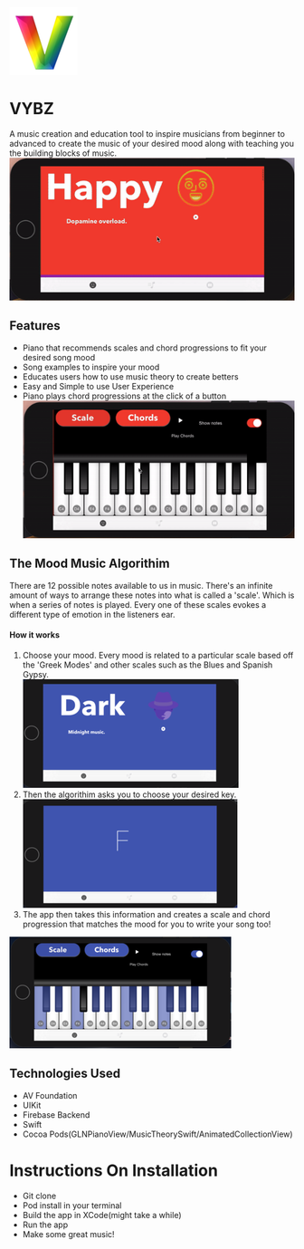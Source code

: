 ![](https://raw.githubusercontent.com/atj3097/VYBZ/master/163-1631112_letter-v-3d-abc-alphabet-rainbow-gradient-bright-removebg-preview-removebg-preview%20(1)%202%20(1).png)
# VYBZ

A music creation and education tool to inspire musicians from beginner to advanced to create the music of your desired mood along with teaching you the building blocks of music.   
![](ezgif.com-video-to-gif.gif)
## Features 
* Piano that recommends scales and chord progressions to fit your desired song mood
* Song examples to inspire your mood
* Educates users how to use music theory to create betters 
* Easy and Simple to use User Experience 
* Piano plays chord progressions at the click of a button 
![](ezgif.com-video-to-gif%20(1).gif) 

## The Mood Music Algorithim 
There are 12 possible notes available to us in music. There's an infinite amount of ways to arrange these notes into what is called a 'scale'. Which is when a series of notes is played. Every one of these scales evokes a different type of emotion in the listeners ear. 

#### How it works
1. Choose your mood. Every mood is related to a particular scale based off the 'Greek Modes' and other scales such as the Blues and Spanish Gypsy.  
![](https://raw.githubusercontent.com/atj3097/VYBZ/master/Webp.net-resizeimage%20(3).png)
2.  Then the algorithim asks you to choose your desired key.   
![](https://raw.githubusercontent.com/atj3097/VYBZ/master/Webp.net-resizeimage%20(2).png)
3. The app then takes this information and creates a scale and chord progression that matches the mood for you to write your song too! 

![](https://raw.githubusercontent.com/atj3097/VYBZ/master/Webp.net-resizeimage%20(4).png)

## Technologies Used  
* AV Foundation  
* UIKit
* Firebase Backend 
* Swift 
* Cocoa Pods(GLNPianoView/MusicTheorySwift/AnimatedCollectionView) 

# Instructions On Installation 
* Git clone 
* Pod install in your terminal 
* Build the app in XCode(might take a while) 
* Run the app 
* Make some great music!
